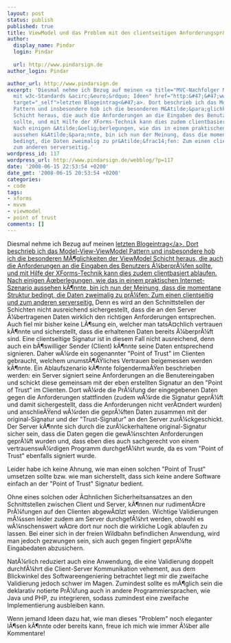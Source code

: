 ```yaml
---
layout: post
status: publish
published: true
title: ViewModel und das Problem mit den clientseitigen Anforderungspr&Atilde;&frac14;fungen
author:
  display_name: Pindar
  login: Pindar
  
  url: http://www.pindarsign.de
author_login: Pindar

author_url: http://www.pindarsign.de
excerpt: 'Diesmal nehme ich Bezug auf meinen <a title="MVC-Nachfolger Model-View-ViewModel
  mit w3c-Standards &acirc;&euro;&rdquo; Ideen" href="http:&#47;&#47;www.pindarsign.de&#47;webblog&#47;?p=114"
  target="_self">letzten Blogeintrag<&#47;a>. Dort beschrieb ich das Model-View-ViewModel
  Pattern und insbesondere hob ich die besonderen M&Atilde;&para;glichkeiten der ViewModel
  Schicht heraus, die auch die Anforderungen an die Eingaben des Benutzers &Atilde;&frac14;berpr&Atilde;&frac14;fen
  sollte, und mit Hilfe der XForms-Technik kann dies zudem clientbasiert ablaufen.
  Nach einigen &Atilde;&oelig;berlegungen, wie das in einem praktischen Internet-Szenario
  aussehen k&Atilde;&para;nnte, bin ich nun der Meinung, dass die momentane Struktur
  bedingt, die Daten zweimalig zu pr&Atilde;&frac14;fen: Zum einen clientseitig und
  zum anderen serverseitig.'
wordpress_id: 117
wordpress_url: http://www.pindarsign.de/webblog/?p=117
date: '2008-06-15 22:53:54 +0200'
date_gmt: '2008-06-15 20:53:54 +0200'
categories:
- code
tags:
- xforms
- mvvm
- viewmodel
- point of trust
comments: []
---
```

<p>Diesmal nehme ich Bezug auf meinen <a title="MVC-Nachfolger Model-View-ViewModel mit w3c-Standards &acirc;&euro;&rdquo; Ideen" href="http:&#47;&#47;www.pindarsign.de&#47;webblog&#47;?p=114" target="_self">letzten Blogeintrag<&#47;a>. Dort beschrieb ich das Model-View-ViewModel Pattern und insbesondere hob ich die besonderen M&Atilde;&para;glichkeiten der ViewModel Schicht heraus, die auch die Anforderungen an die Eingaben des Benutzers &Atilde;&frac14;berpr&Atilde;&frac14;fen sollte, und mit Hilfe der XForms-Technik kann dies zudem clientbasiert ablaufen. Nach einigen &Atilde;&oelig;berlegungen, wie das in einem praktischen Internet-Szenario aussehen k&Atilde;&para;nnte, bin ich nun der Meinung, dass die momentane Struktur bedingt, die Daten zweimalig zu pr&Atilde;&frac14;fen: Zum einen clientseitig und zum anderen serverseitig.<a id="more"></a><a id="more-117"></a> Denn es wird an den Schnittstellen der Schichten nicht ausreichend sichergestellt, dass die an den Server &Atilde;&frac14;bertragenen Daten wirklich den richtigen Anforderungen entsprechen. Auch fiel mir bisher keine L&Atilde;&para;sung ein, welcher man tats&Atilde;&curren;chlich vertrauen k&Atilde;&para;nnte und sicherstellt, dass die erhaltenen Daten bereits &Atilde;&frac14;berpr&Atilde;&frac14;ft sind. Eine clientseitige Signatur ist in diesem Fall nicht ausreichend, denn auch ein b&Atilde;&para;swilliger Sender (Client) k&Atilde;&para;nnte seine Daten entsprechend signieren. Daher w&Atilde;&frac14;rde ein sogenannter "Point of Trust" im Clienten gebraucht, welchem unumst&Atilde;&para;&Atilde;&Yuml;liches Vertrauen beigemessen werden k&Atilde;&para;nnte. Ein Ablaufszenario k&Atilde;&para;nnte folgenderma&Atilde;&Yuml;en beschrieben werden: ein Server signiert seine Anforderungen an die Benutereingaben und schickt diese gemeinsam mit der eben erstellten Signatur an den "Point of Trust" im Clienten. Dort w&Atilde;&frac14;rde die Pr&Atilde;&frac14;fung der eingegebenen Daten gegen die Anforderungen stattfinden (zudem w&Atilde;&frac14;rde die Signatur gepr&Atilde;&frac14;ft und damit sichergestellt, dass die Anforderungen nicht ver&Atilde;&curren;ndert wurden) und anschlie&Atilde;&Yuml;end w&Atilde;&frac14;rden die gepr&Atilde;&frac14;ften Daten zusammen mit der original-Signatur und der "Trust-Signatur" an den Server zur&Atilde;&frac14;ckgeschickt. Der Server k&Atilde;&para;nnte sich durch die zur&Atilde;&frac14;ckerhaltene original-Signatur sicher sein, dass die Daten gegen die gew&Atilde;&frac14;nschten Anforderungen gepr&Atilde;&frac14;ft wurden und, dass eben dies auch sachgerecht von einem vertrauensw&Atilde;&frac14;rdigen Programm durchgef&Atilde;&frac14;hrt wurde, da es vom "Point of Trust" ebenfalls signiert wurde.</p>
<p>Leider habe ich keine Ahnung, wie man einen solchen "Point of Trust" umsetzen sollte bzw. wie man sicherstellt, dass sich keine andere Software einfach an der "Point of Trust" Signatur bedient.</p>
<p>Ohne eines solchen oder &Atilde;&curren;hnlichen Sicherheitsansatzes an den Schnittstellen zwischen Client und Server, k&Atilde;&para;nnen nur rudiment&Atilde;&curren;re Pr&Atilde;&frac14;fungen auf den Clienten abgew&Atilde;&curren;lzt werden. Wichtige Validierungen m&Atilde;&frac14;ssen leider zudem am Server durchgef&Atilde;&frac14;hrt werden, obwohl es w&Atilde;&frac14;nschenswert w&Atilde;&curren;re dort nur noch die wirkliche Logik ablaufen zu lassen. Bei einer sich in der freien Wildbahn befindlichen Anwendung, wird man jedoch gezwungen sein, sich auch gegen fingiert gepr&Atilde;&frac14;fte Eingabedaten abzusichern.</p>
<p>Nat&Atilde;&frac14;rlich reduziert auch eine Anwendung, die eine Validierung doppelt durchf&Atilde;&frac14;hrt die Client-Server Kommunikation vehement, aus dem Blickwinkel des Softwareengeniering betrachtet liegt mir die zweifache Validierung jedoch schwer im Magen. Zumindest sollte es m&Atilde;&para;glich sein die deklarativ notierte Pr&Atilde;&frac14;fung auch in andere Programmiersprachen, wie Java und PHP, zu integrieren, sodass zumindest eine zweifache Implementierung ausbleiben kann.</p>
<p>Wenn jemand Ideen dazu hat, wie man dieses "Problem" noch eleganter l&Atilde;&para;sen k&Atilde;&para;nnte oder bereits kann, freue ich mich wie immer &Atilde;&frac14;ber alle Kommentare!</p>

